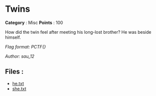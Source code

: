 # Twins

**Category** : Misc
**Points** : 100

How did the twin feel after meeting his long-lost brother? He was beside himself.

*Flag format: PCTF{}*

*Author: sau_12*

## Files : 
 - [he.txt](./he.txt)
 - [she.txt](./she.txt)


